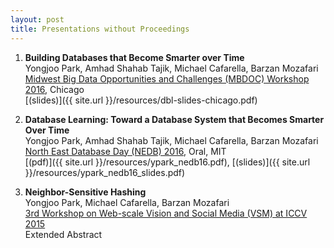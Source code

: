 ```yaml
---
layout: post
title: Presentations without Proceedings
---
```


1. **Building Databases that Become Smarter over Time**  
   Yongjoo Park, Amhad Shahab Tajik, Michael Cafarella, Barzan Mozafari  
   [Midwest Big Data Opportunities and Challenges (MBDOC) Workshop
   2016](http://people.cs.uchicago.edu/~aelmore/mbdoc.html),
   Chicago  
   [(slides)]({{ site.url }}/resources/dbl-slides-chicago.pdf)

1. **Database Learning: Toward a Database System that Becomes Smarter Over Time**  
   Yongjoo Park, Amhad Shahab Tajik, Michael Cafarella, Barzan Mozafari  
   [North East Database Day (NEDB) 2016](http://mitdbg.github.io/nedbday/2016/), Oral, MIT  
   [(pdf)]({{ site.url }}/resources/ypark_nedb16.pdf),
   [(slides)]({{ site.url }}/resources/ypark_nedb16_slides.pdf)

1. **Neighbor-Sensitive Hashing**  
   Yongjoo Park, Michael Cafarella, Barzan Mozafari  
   [3rd Workshop on Web-scale Vision and Social Media
   (VSM) at ICCV 2015](https://sites.google.com/site/vsm2015iccv/)  
   Extended Abstract

